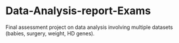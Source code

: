 # Data-Analysis-report-Exams
Final assessment project on data analysis involving multiple datasets (babies, surgery, weight, HD genes).
